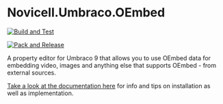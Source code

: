 # Novicell.Umbraco.OEmbed

[![Build and Test](https://github.com/Novicell/Novicell.Umbraco.OEmbed/actions/workflows/ci-build-and-test.yml/badge.svg)](https://github.com/Novicell/Novicell.Umbraco.OEmbed/actions/workflows/ci-build-and-test.yml)

[![Pack and Release](https://github.com/Novicell/Novicell.Umbraco.OEmbed/actions/workflows/cd-pack-and-release.yml/badge.svg)](https://github.com/Novicell/Novicell.Umbraco.OEmbed/actions/workflows/cd-pack-and-release.yml)

A property editor for Umbraco 9 that allows you to use OEmbed data for embedding video, images and anything else that supports OEmbed - from external sources.

[Take a look at the documentation here](/.github/Get-Started.md) for info and tips on installation as well as implementation.
